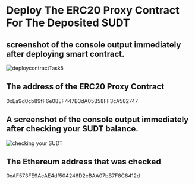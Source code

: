 # Deploy The ERC20 Proxy Contract For The Deposited SUDT

## screenshot of the console output immediately after deploying smart contract.
![deploycontractTask5](https://user-images.githubusercontent.com/51923446/130182038-0baa3043-2128-4c23-b2ca-2e3e79bebee9.png)

## The address of the ERC20 Proxy Contract
0xEa9d0cb89fF6e08EF447B3dA05B58FF3cA582747

## A screenshot of the console output immediately after checking your SUDT balance.
![checking your SUDT](https://user-images.githubusercontent.com/51923446/130182091-3b2288f9-8718-4029-93d7-f7be0d32aaf5.png)

## The Ethereum address that was checked
0xAF573FE9AcAE4df504246D2cBAA07bB7F8C8412d
